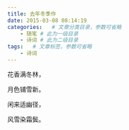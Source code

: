 ```yaml
---
title: 去年冬季作
date: 2015-03-08 08:14:19
categories:   # 文章分类目录，参数可省略
    - 随笔 # 此为一级目录
    - 诗词 # 此为二级目录
tags:   # 文章标签，参数可省略
    - 诗词
---
```

花香满冬林，

月色铺雪新。

闲来适幽径，

风雪染霜鬓。

